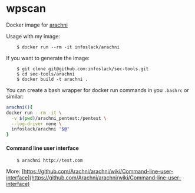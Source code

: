 wpscan
======

Docker image for [arachni](http://www.arachni-scanner.com/)

Usage with my image:

		$ docker run --rm -it infoslack/arachni

If you want to generate the image:

		$ git clone git@github.com:infoslack/sec-tools.git
		$ cd sec-tools/arachni
		$ docker build -t arachni .

You can create a bash wrapper for docker run commands in you `.bashrc`
or similar:

```bash
arachni(){
docker run --rm -it \
  -v $(pwd)/arachni_pentest:/pentest \
  --log-driver none \
  infoslack/arachni "$@"
}
```
#### Command line user interface

		$ arachni http://test.com

More: [https://github.com/Arachni/arachni/wiki/Command-line-user-interface](https://github.com/Arachni/arachni/wiki/Command-line-user-interface)
